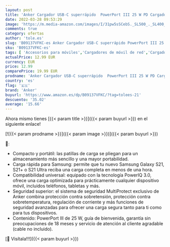 ```yaml
---
layout: post
title: 'Anker Cargador USB-C superrápido  PowerPort III 25 W PD Cargador de Pared para Samsung Galaxy S21/S21+/S21 Ultra/S20/Z Flip/Note20/Note20 Ultra/Note1/S9/S8/S10e  iPad Pro 12.9/11  Google Pixel y más'
date: 2022-03-28 09:53:29
image: 'https://m.media-amazon.com/images/I/31pw5sSCebS._SL500_._SL400_.jpg'
comments: true
category: ofertas
author: 'tole.es'
slug: 'B09137VFKC-es Anker Cargador USB-C superrápido PowerPort III 25 W PD...'
sku: 'B09137VFKC-es'
tags: [ 'Accesorios para móviles','Cargadores de móvil de red','Cargadores para móviles','Comunicación móvil y accesorios','Electrónica','anker','ipad', ]
actualPrice: 12.99 EUR
currency: EUR
price: 12.99
comparePrice: 19.99 EUR
prodname: 'Anker Cargador USB-C superrápido  PowerPort III 25 W PD Cargador de Pared para Samsung Galaxy S21/S21+/S21 Ultra/S20/Z Flip/Note20/Note20 Ultra/Note1/S9/S8/S10e  iPad Pro 12.9/11  Google Pixel y más'
country: 'es'
flag: '🇪🇸'
brand: 'Anker'
buyurl: 'https://www.amazon.es/dp/B09137VFKC/?tag=tolees-21'
descuento: '35.02'
average: '15.66'
---
```


Ahora mismo tienes [{{< param title >}}]({{< param buyurl >}}) en el siguiente enlace!

[![{{< param prodname >}}]({{< param image >}})]({{< param buyurl >}})

🔎:

- Compacto y portátil: las patillas de carga se pliegan para un almacenamiento más sencillo y una mayor portabilidad.
- Carga rápida para Samsung: permite que tu nuevo Samsung Galaxy S21, S21+ o S21 Ultra reciba una carga completa en menos de una hora.
- Compatibilidad universal: equipado con la tecnología PowerIQ 3.0, ofrece una carga optimizada para prácticamente cualquier dispositivo móvil, incluidos teléfonos, tabletas y más.
- Seguridad superior: el sistema de seguridad MultiProtect exclusivo de Anker combina protección contra sobretensión, protección contra sobretemperatura, regulación de corriente y más funciones de seguridad avanzadas para ofrecer una carga segura tanto para ti como para tus dispositivos.
- Contenido: PowerPort III de 25 W, guía de bienvenida, garantía sin preocupaciones de 18 meses y servicio de atención al cliente agradable (cable no incluido).

[🛒 Visítala!!!]({{< param buyurl >}})
